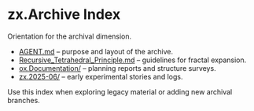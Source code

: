 # zx.Archive Index

Orientation for the archival dimension.

- [AGENT.md](./AGENT.md) – purpose and layout of the archive.
- [Recursive_Tetrahedral_Principle.md](./Recursive_Tetrahedral_Principle.md) – guidelines for fractal expansion.
- [ox.Documentation/](./ox.Documentation/) – planning reports and structure surveys.
- [zx.2025-06/](./zx.2025-06/) – early experimental stories and logs.

Use this index when exploring legacy material or adding new archival branches.
